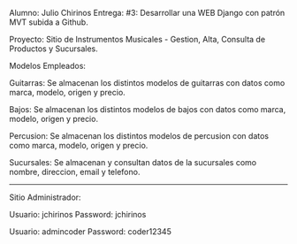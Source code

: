 Alumno: Julio Chirinos
Entrega: #3: Desarrollar una WEB Django con patrón MVT subida a Github.


Proyecto: Sitio de Instrumentos Musicales - Gestion, Alta, Consulta de Productos y Sucursales.

Modelos Empleados:

Guitarras: Se almacenan los distintos modelos de guitarras con datos como marca, modelo, origen y precio.

Bajos: Se almacenan los distintos modelos de bajos con datos como marca, modelo, origen y precio.

Percusion: Se almacenan los distintos modelos de percusion con datos como marca, modelo, origen y precio.

Sucursales: Se almacenan y consultan datos de la sucursales como nombre, direccion, email y telefono.

---------------------------------------------------------------------------------------------------------------

Sitio Administrador:

Usuario: jchirinos
Password: jchirinos

Usuario: admincoder
Password: coder12345